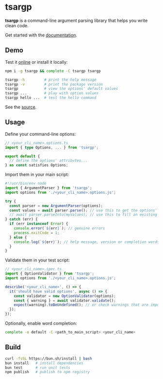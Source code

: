 # tsargp

**tsargp** is a command-line argument parsing library that helps you write clean code.

Get started with the [documentation](https://dsogari.github.io/tsargp/docs).

## Demo

Test it [online](https://dsogari.github.io/tsargp/demo) or install it locally:

```sh
npm i -g tsargp && complete -C tsargp tsargp

tsargp -h         # print the help message
tsargp -v         # print the package version
tsargp            # view the options' default values
tsargp ...        # play with option values
tsargp hello ...  # test the hello command
```

See the [source](examples/demo.options.ts).

## Usage

Define your command-line options:

```ts
// <your_cli_name>.options.ts
import { type Options, ... } from 'tsargp';

export default {
  // define the options' attributes...
} as const satisfies Options;
```

Import them in your main script:

```ts
#!/usr/bin/env node
import { ArgumentParser } from 'tsargp';
import options from './<your_cli_name>.options.js';

try {
  const parser = new ArgumentParser(options);
  const values = await parser.parse(); // use this to get the options' values
  // await parser.parseInto(myValues); // use this to fill an existing object or class instance
} catch (err) {
  if (err instanceof Error) {
    console.error(`${err}`); // genuine errors
    process.exitCode = 1;
  } else {
    console.log(`${err}`); // help message, version or completion words
  }
}
```

Validate them in your test script:

```ts
// <your_cli_name>.spec.ts
import { OptionValidator } from 'tsargp';
import options from './<your_cli_name>.options.js';

describe('<your_cli_name>', () => {
  it('should have valid options', async () => {
    const validator = new OptionValidator(options);
    const { warning } = await validator.validate();
    expect(warning).toBeUndefined(); // or check warnings that are important to your application
  });
});
```

Optionally, enable word completion:

```sh
complete -o default -C <path_to_main_script> <your_cli_name>
```

## Build

```sh
curl -fsSL https://bun.sh/install | bash
bun install   # install dependencies
bun test      # run unit tests
npm publish   # publish to npm registry
```
